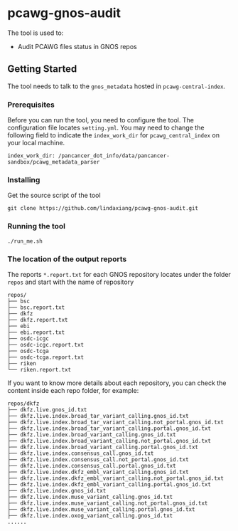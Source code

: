 # pcawg-gnos-audit
The tool is used to:
* Audit PCAWG files status in GNOS repos

## Getting Started
The tool needs to talk to the `gnos_metadata` hosted in `pcawg-central-index`. 

### Prerequisites
Before you can run the tool, you need to configure the tool. The configuration file locates `setting.yml`. You may need to change the following field to indicate the `index_work_dir` for `pcawg_central_index` on your local machine.
```
index_work_dir: /pancancer_dot_info/data/pancancer-sandbox/pcawg_metadata_parser
```
### Installing
Get the source script of the tool
```
git clone https://github.com/lindaxiang/pcawg-gnos-audit.git
```

### Running the tool
```
./run_me.sh
```

### The location of the output reports
The reports `*.report.txt` for each GNOS repository locates under the folder `repos` and start with the name of repository
```
repos/
├── bsc
├── bsc.report.txt
├── dkfz
├── dkfz.report.txt
├── ebi
├── ebi.report.txt
├── osdc-icgc
├── osdc-icgc.report.txt
├── osdc-tcga
├── osdc-tcga.report.txt
├── riken
└── riken.report.txt
```
If you want to know more details about each repository, you can check the content inside each repo folder, for example:
```
repos/dkfz
├── dkfz.live.gnos_id.txt
├── dkfz.live.index.broad_tar_variant_calling.gnos_id.txt
├── dkfz.live.index.broad_tar_variant_calling.not_portal.gnos_id.txt
├── dkfz.live.index.broad_tar_variant_calling.portal.gnos_id.txt
├── dkfz.live.index.broad_variant_calling.gnos_id.txt
├── dkfz.live.index.broad_variant_calling.not_portal.gnos_id.txt
├── dkfz.live.index.broad_variant_calling.portal.gnos_id.txt
├── dkfz.live.index.consensus_call.gnos_id.txt
├── dkfz.live.index.consensus_call.not_portal.gnos_id.txt
├── dkfz.live.index.consensus_call.portal.gnos_id.txt
├── dkfz.live.index.dkfz_embl_variant_calling.gnos_id.txt
├── dkfz.live.index.dkfz_embl_variant_calling.not_portal.gnos_id.txt
├── dkfz.live.index.dkfz_embl_variant_calling.portal.gnos_id.txt
├── dkfz.live.index.gnos_id.txt
├── dkfz.live.index.muse_variant_calling.gnos_id.txt
├── dkfz.live.index.muse_variant_calling.not_portal.gnos_id.txt
├── dkfz.live.index.muse_variant_calling.portal.gnos_id.txt
├── dkfz.live.index.oxog_variant_calling.gnos_id.txt
......
```



